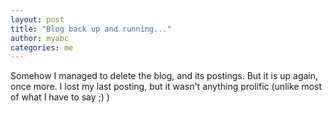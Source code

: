 ```yaml
---
layout: post
title: "Blog back up and running..."
author: myabc
categories: me
---
```



Somehow I managed to delete the blog, and its postings. But it is up again, once more. I lost my last posting, but it wasn't anything prolific (unlike most of what I have to say ;) )
